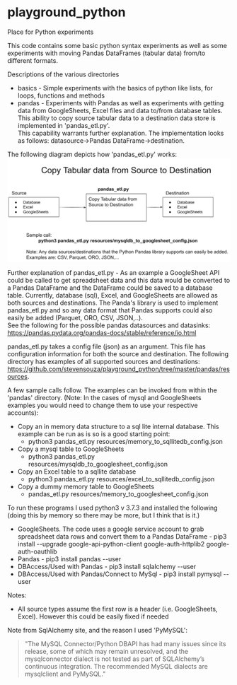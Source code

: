 # playground_python
Place for Python experiments

This code contains some basic python syntax experiments as well as some experiments
with moving Pandas DataFrames (tabular data) from/to different formats.

Descriptions of the various directories
* basics - Simple experiments with the basics of python like lists, for loops, functions and methods
* pandas - Experiments with Pandas as well as experiments with getting data from GoogleSheets, Excel files 
and data to/from database tables. This ability to copy source tabular data to a destination data store is implemented in 'pandas_etl.py'.  
This capability warrants further explanation. The implementation looks as follows: datasource->Pandas DataFrame->destination.

The following diagram depicts how 'pandas_etl.py' works: ![pandas_etl.py Overview Diagram](pandas_etl_overview.png)

Further explanation of pandas_etl.py - As an example a GoogleSheet API could be called to get 
spreadsheet data and this data would be converted to a Pandas DataFrame and the DataFrame could be saved 
 to a database table.  Currently, database (sql), Excel, and GoogleSheets are allowed
as both sources and destinations. The Panda's library is used to implement pandas_etl.py and so any
data format that Pandas supports could also easily be added (Parquet, ORO, CSV, JSON,..).  
See the following for the possible pandas datasources and
datasinks: https://pandas.pydata.org/pandas-docs/stable/reference/io.html

pandas_etl.py takes a config file (json) as an argument. This file has configuration information for both the
source and destination.  The following directory has examples of all supported sources and destinations: https://github.com/stevensouza/playground_python/tree/master/pandas/resources.  

A few sample calls follow.  The examples can be invoked from within the 'pandas' directory. 
(Note: In the cases of mysql and GoogleSheets examples you would need to change them to use your respective accounts):
* Copy an in memory data structure to a sql lite internal database.  This example can be run as is so is a good starting point:
  * python3 pandas_etl.py resources/memory_to_sqllitedb_config.json
* Copy a mysql table to GoogleSheets
  * python3 pandas_etl.py resources/mysqldb_to_googlesheet_config.json
* Copy an Excel table to a sqllite database 
  *  python3 pandas_etl.py resources/excel_to_sqllitedb_config.json
* Copy a dummy memory table to GoogleSheets 
  * pandas_etl.py resources/memory_to_googlesheet_config.json
 

To run these programs I used python3 v 3.7.3 and installed
the following (doing this by memory so there may be more, but I think that is it.)
* GoogleSheets. The code uses a google service account to grab spreadsheet data rows and convert them to a Pandas DataFrame - pip3  install --upgrade google-api-python-client google-auth-httplib2 google-auth-oauthlib
* Pandas - pip3 install pandas --user
* DBAccess/Used with Pandas - pip3 install sqlalchemy --user
* DBAccess/Used with Pandas/Connect to MySql - pip3 install pymysql --user

Notes:
* All source types assume the first row is a header (i.e. GoogleSheets, Excel). However this could be easily fixed if needed

Note from SqlAlchemy site, and the reason I used 'PyMySQL': 

> "The MySQL Connector/Python DBAPI has had many issues since its release, some of  which may remain unresolved, and 
the mysqlconnector dialect is not tested as part of SQLAlchemy’s continuous integration. The recommended MySQL 
dialects are mysqlclient and PyMySQL."